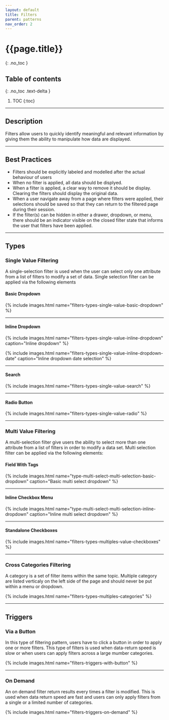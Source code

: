 ```yaml
---
layout: default
title: Filters
parent: patterns
nav_order: 2
---
```


# {{page.title}}
{: .no_toc }

## Table of contents
{: .no_toc .text-delta }

1. TOC
{:toc}

---

## Description

Filters allow users to quickly identify meaningful and relevant information by giving them the ability to manipulate how data are displayed.

---

## Best Practices

- Filters should be explicitly labeled and modelled after the actual behaviour of users
- When no filter is applied, all data should be displyed.
- When a filter is applied, a clear way to remove it should be display. Clearing the filters should display the original data. 
- When a user navigate away from a page where filters were applied, their selections should be saved so that they can return to the filtered page during their session.
- If the filter(s) can be hidden in either a drawer, dropdown, or menu, there should be an indicator visible on the closed filter state that informs the user that filters have been applied.


---

## Types

### Single Value Filtering

A single-selection filter is used when the user can select only one attribute from a list of filters to modify a set of data. Single selection filter can be applied 
via the following elements

#### Basic Dropdown

{% include images.html name="filters-types-single-value-basic-dropdown" %}

---

#### Inline Dropdown

{% include images.html name="filters-types-single-value-inline-dropdown" caption="Inline dropdown" %}

{% include images.html name="filters-types-single-value-inline-dropdown-date" caption="Inline dropdown date selection" %}

---

#### Search

{% include images.html name="filters-types-single-value-search" %}

---

#### Radio Button

{% include images.html name="filters-types-single-value-radio" %}

---

### Multi Value Filtering

A multi-selection filter give users the ability to select more than one attribute from a list of filters in order to modify a data set. Multi selection filter can be applied 
via the following elements:


#### Field With Tags

{% include images.html name="type-multi-select-multi-selection-basic-dropdown" caption="Basic multi select dropdown" %}

---

#### Inline Checkbox Menu

{% include images.html name="type-multi-select-multi-selection-inline-dropdown" caption="Inline multi select dropdown" %}

---

#### Standalone Checkboxes

{% include images.html name="filters-types-multiples-value-checkboxes" %}


---

### Cross Categories Filtering

A category is a set of filter items within the same topic. Multiple category are listed verticaly on the left side of the page and should never be put within a menu or dropdown.

{% include images.html name="filters-types-multiples-categories" %}

---

## Triggers

### Via a Button

In this type of filtering pattern, users have to click a button in order to apply one or more filters. This type of filters is used when data-return speed is slow or when users can apply filters across a large mumber categories.

{% include images.html name="filters-triggers-with-button" %}

---

### On Demand

An on demand filter return results every times a filter is modified. This is used when data return speed are fast and users can only apply filters from a single or a limited number of categories.

{% include images.html name="filters-triggers-on-demand" %}